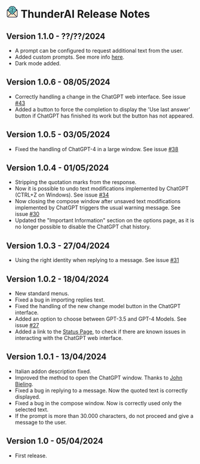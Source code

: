  # ![ThunderAI icon](images/icon-32px.png "ThunderAI") ThunderAI Release Notes


<h2>Version 1.1.0 - ??/??/2024</h2>
<ul>
<li>A prompt can be configured to request additional text from the user.</li>
<li>Added custom prompts. See more info <a href="https://micz.it/thunderdbird-addon-thunderai/custom-prompts/">here</a>.</li>
<li>Dark mode added.</li>
</ul>
<h2>Version 1.0.6 - 08/05/2024</h2>
<ul>
<li>Correctly handling a change in the ChatGPT web interface. See issue <a href="https://github.com/micz/ThunderAI/issues/43">#43</a></li>
<li>Added a button to force the completion to display the 'Use last answer' button if ChatGPT has finished its work but the button has not appeared.</li>
</ul>
<h2>Version 1.0.5 - 03/05/2024</h2>
<ul>
    <li>Fixed the handling of ChatGPT-4 in a large window. See issue <a href="https://github.com/micz/ThunderAI/issues/38">#38</a></li>
</ul>
<h2>Version 1.0.4 - 01/05/2024</h2>
<ul>
    <li>Stripping the quotation marks from the response.</li>
    <li>Now it is possible to undo text modifications implemented by ChatGPT (CTRL+Z on Windows). See issue <a href="https://github.com/micz/ThunderAI/issues/34">#34</a></li>
    <li>Now closing the compose window after unsaved text modifications implemented by ChatGPT triggers the usual warning message. See issue <a href="https://github.com/micz/ThunderAI/issues/30">#30</a></li>
    <li>Updated the "Important Information" section on the options page, as it is no longer possible to disable the ChatGPT chat history.</li>
</ul>
<h2>Version 1.0.3 - 27/04/2024</h2>
<ul>
    <li>Using the right identity when replying to a message. See issue <a href="https://github.com/micz/ThunderAI/issues/31">#31</a></li>
</ul>
<h2>Version 1.0.2 - 18/04/2024</h2>
<ul>
    <li>New standard menus.</li>
    <li>Fixed a bug in importing replies text.</li>
    <li>Fixed the handling of the new change model button in the ChatGPT interface.</li>
    <li>Added an option to choose between GPT-3.5 and GPT-4 Models. See issue <a href="https://github.com/micz/ThunderAI/issues/27">#27</a></li>
    <li>Added a link to the <a href="https://micz.it/thunderdbird-addon-thunderai/status/">Status Page</a>, to check if there are known issues in interacting with the ChatGPT web interface.</li>
</ul>
<h2>Version 1.0.1 - 13/04/2024</h2>
<ul>
    <li>Italian addon description fixed.</li>
    <li>Improved the method to open the ChatGPT window. Thanks to <a href="https://github.com/jobisoft">John Bieling</a>.</li>
    <li>Fixed a bug in replying to a message. Now the quoted text is correctly displayed.</li>
    <li>Fixed a bug in the compose window. Now is correctly used only the selected text.</li>
    <li>If the prompt is more than 30.000 characters, do not proceed and give a message to the user.</li>
</ul>
<h2>Version 1.0 - 05/04/2024</h2>
<ul>
    <li>First release.</li>
</ul>